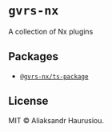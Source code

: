 # `gvrs-nx`

A collection of Nx plugins

## Packages

- [`@gvrs-nx/ts-package`](https://github.com/alexgavrusev/nx-plugins/tree/main/packages/ts-package#readme)

## License

MIT © Aliaksandr Haurusiou.
